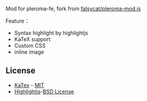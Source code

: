 Mod for pleroma-fe, fork from [falsycat/pleroma-mod.js](https://gist.github.com/falsycat/7ce1e340daebb1bfc9f1e3b3b451b3c5)

Feature：

- Syntax highlight by highlightjs
- KaTeX support 
- Custom CSS
- inline image

## License
- [KaTex](https://github.com/KaTeX/KaTeX) - [MIT](https://github.com/KaTeX/KaTeX/blob/main/LICENSE)
- [Highlightjs](https://github.com/highlightjs/highlight.js/)-[BSD License](https://github.com/highlightjs/highlight.js/blob/main/LICENSE)
